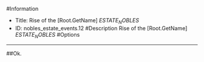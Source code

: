 #Information
 - Title: Rise of the [Root.GetName] $ESTATE_NOBLES$
 - ID: nobles_estate_events.12
#Description
Rise of the [Root.GetName] $ESTATE_NOBLES$
#Options

___
##Ok.
